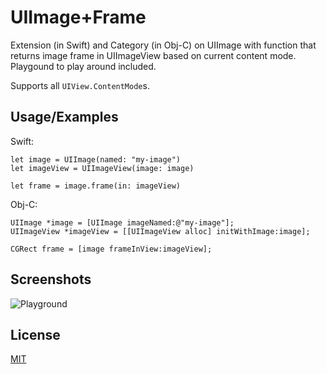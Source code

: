 
# UIImage+Frame

Extension (in Swift) and Category (in Obj-C) on UIImage with function that returns image frame in UIImageView based on current content mode. Playgound to play around included.

Supports all `UIView.ContentMode`s.
## Usage/Examples

Swift:

```
let image = UIImage(named: "my-image")
let imageView = UIImageView(image: image)

let frame = image.frame(in: imageView)
```

Obj-C:

```
UIImage *image = [UIImage imageNamed:@"my-image"];
UIImageView *imageView = [[UIImageView alloc] initWithImage:image];
    
CGRect frame = [image frameInView:imageView];
```

## Screenshots

![Playground](http://niczyja.pl/projekty/shots/UIImage+Frame.png)

  
## License

[MIT](https://github.com/niczyja/UIImage-Frame/blob/master/LICENSE)

  